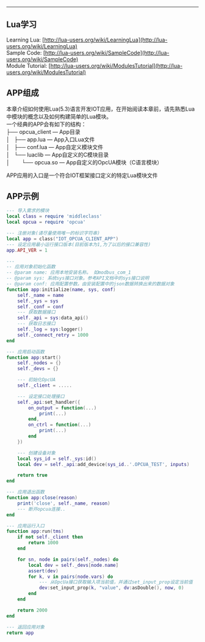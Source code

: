 
---

## Lua学习

Learning Lua: [http://lua-users.org/wiki/LearningLua](http://lua-users.org/wiki/LearningLua)  
 Sample Code: [http://lua-users.org/wiki/SampleCode](http://lua-users.org/wiki/SampleCode)  
 Module Tutorial: [http://lua-users.org/wiki/ModulesTutorial](http://lua-users.org/wiki/ModulesTutorial)

## APP组成

本章介绍如何使用Lua\(5.3\)语言开发IOT应用，在开始阅读本章前，请先熟悉Lua中模块的概念以及如何构建简单的Lua模块。  
 一个经典的APP会有如下的结构：  
 ├── opcua\_client — App目录  
 │&nbsp;&nbsp;&nbsp;├── app.lua — App入口Lua文件  
 │&nbsp;&nbsp;&nbsp;├── conf.lua — App自定义模块文件  
 │&nbsp;&nbsp;&nbsp;└── luaclib — App自定义的C模块目录  
 │&nbsp;&nbsp;&nbsp;&nbsp;&nbsp;&nbsp;&nbsp;&nbsp;└── opcua.so — App自定义的OpcUA模块（C语言模块）

APP应用的入口是一个符合IOT框架接口定义的特定Lua模块文件

## APP示例

```lua
--- 导入需求的模块
local class = require 'middleclass'
local opcua = require 'opcua'

--- 注册对象(请尽量使用唯一的标识字符串)
local app = class("IOT_OPCUA_CLIENT_APP")
--- 设定应用最小运行接口版本(目前版本为1,为了以后的接口兼容性)
app.API_VER = 1

---
-- 应用对象初始化函数
-- @param name: 应用本地安装名称。 如modbus_com_1
-- @param sys: 系统sys接口对象。参考API文档中的sys接口说明
-- @param conf: 应用配置参数。由安装配置中的json数据转换出来的数据对象
function app:initialize(name, sys, conf)
    self._name = name
    self._sys = sys
    self._conf = conf
    --- 获取数据接口
    self._api = sys:data_api()
    --- 获取日志接口
    self._log = sys:logger()
    self._connect_retry = 1000
end

--- 应用启动函数
function app:start()
    self._nodes = {}
    self._devs = {}

    --- 初始化OpcUA
    self._client = .....

    --- 设定接口处理接口
    self._api:set_handler({
        on_output = function(...)
            print(...)
        end,
        on_ctrl = function(...)
            print(...)
        end
    })

    --- 创建设备对象
    local sys_id = self._sys:id()
    local dev = self._api:add_device(sys_id..'.OPCUA_TEST', inputs)

    return true
end

--- 应用退出函数
function app:close(reason)
    print('close', self._name, reason)
    --- 断开opcua连接..
end

--- 应用运行入口
function app:run(tms)
    if not self._client then
        return 1000
    end

    for sn, node in pairs(self._nodes) do
        local dev = self._devs[node.name]
        assert(dev)
        for k, v in pairs(node.vars) do
            --- 从OpcUa接口获取输入项当前值，并通过set_input_prop设定当前值
            dev:set_input_prop(k, "value", dv:asDouble(), now, 0)
        end
    end

    return 2000
end

--- 返回应用对象
return app
```



